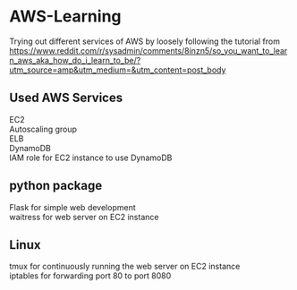# AWS-Learning
Trying out different services of AWS by loosely following the tutorial from https://www.reddit.com/r/sysadmin/comments/8inzn5/so_you_want_to_learn_aws_aka_how_do_i_learn_to_be/?utm_source=amp&utm_medium=&utm_content=post_body  

## Used AWS Services
EC2  
Autoscaling group  
ELB  
DynamoDB  
IAM role for EC2 instance to use DynamoDB  

## python package
Flask for simple web development  
waitress for web server on EC2 instance  

## Linux
tmux for continuously running the web server on EC2 instance  
iptables for forwarding port 80 to port 8080  

